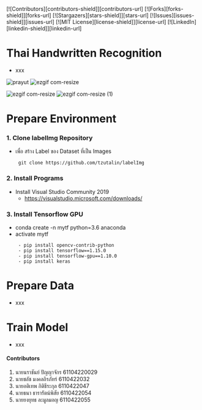 <!--
*** Thanks for checking out this README Template. If you have a suggestion that would
*** make this better, please fork the repo and create a pull request or simply open
*** an issue with the tag "enhancement".
*** Thanks again! Now go create something AMAZING! :D
-->





<!-- PROJECT SHIELDS -->
<!--
*** I'm using markdown "reference style" links for readability.
*** Reference links are enclosed in brackets [ ] instead of parentheses ( ).
*** See the bottom of this document for the declaration of the reference variables
*** for contributors-url, forks-url, etc. This is an optional, concise syntax you may use.
*** https://www.markdownguide.org/basic-syntax/#reference-style-links
-->
[![Contributors][contributors-shield]][contributors-url]
[![Forks][forks-shield]][forks-url]
[![Stargazers][stars-shield]][stars-url]
[![Issues][issues-shield]][issues-url]
[![MIT License][license-shield]][license-url]
[![LinkedIn][linkedin-shield]][linkedin-url]


# Thai Handwritten Recognition 
- xxx



![prayut](https://user-images.githubusercontent.com/25294734/59875651-7a3d6980-93cb-11e9-8e17-6caf945682eb.gif)
![ezgif com-resize](https://user-images.githubusercontent.com/25294734/59877426-06ea2680-93d0-11e9-8f55-afe3782240d6.gif)

![ezgif com-resize](https://user-images.githubusercontent.com/25294734/59958152-1189e600-94cc-11e9-894b-9d2880212489.gif)
![ezgif com-resize (1)](https://user-images.githubusercontent.com/25294734/59958189-a68cdf00-94cc-11e9-94b0-d9e2d156fce2.gif)



# Prepare Environment

  ### 1. Clone labelImg Repository
  - เพื่อ สร้าง Label ของ Dataset ที่เป็น Images
      ```
       git clone https://github.com/tzutalin/labelImg
      ```

  ### 2. Install Programs
  - Install Visual Studio Community 2019
    - https://visualstudio.microsoft.com/downloads/

  ### 3. Install Tensorflow GPU
  - conda create -n mytf python=3.6 anaconda
  - activate mytf
     ```
      - pip install opencv-contrib-python
      - pip install tensorflow==1.15.0
      - pip install tensorflow-gpu==1.10.0
      - pip install keras
      ```
# Prepare Data
- xxx

# Train Model
- xxx

 #### Contributors
1. นายนราชันย์ ปัญญาจักร 61104220029
2. นายชลัช มงคลถิรภัทร์ 6110422032
3. นายอติเทพ กิติธีระกุล 6110422047
4. นายธนา ธารารัตน์พิสัย 6110422054
5. นายยงยุทธ ละมูลมอญ 6110422055



 
